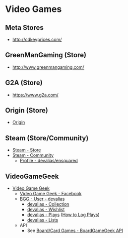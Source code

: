 # Video Games

## Meta Stores

* http://cdkeyprices.com/

## GreenManGaming (Store)

* http://www.greenmangaming.com/

## G2A (Store)

* https://www.g2a.com/

## Origin (Store)

* [Origin](https://www.origin.com/)

## Steam (Store/Community)

* [Steam - Store](http://store.steampowered.com/)
* [Steam - Community](http://steamcommunity.com/)
  * [Profile - devalias/ensquared](http://steamcommunity.com/id/ensquared/)

## VideoGameGeek

* [Video Game Geek](http://www.videogamegeek.com/)
  * [Video Game Geek - Facebook](https://www.facebook.com/pages/VideoGameGeek/138201619526589)
  * [BGG - User - devalias](http://www.videogamegeek.com/user/devalias)
    * [devalias - Collection](http://www.videogamegeek.com/collection/user/devalias)
    * [devalias - Wishlist](http://www.videogamegeek.com/wishlist/devalias)
    * [devalias - Plays](http://www.videogamegeek.com/plays/bymonth/user/devalias/subtype/videogame) ([How to Log Plays](http://boardgamegeek.com/wiki/page/plays))
    * [devalias - Lists](http://www.videogamegeek.com/geeklist/lists/user/devalias)
  * API
    * See [Board/Card Games - BoardGameGeek API](boardgames-cardgames.md)

